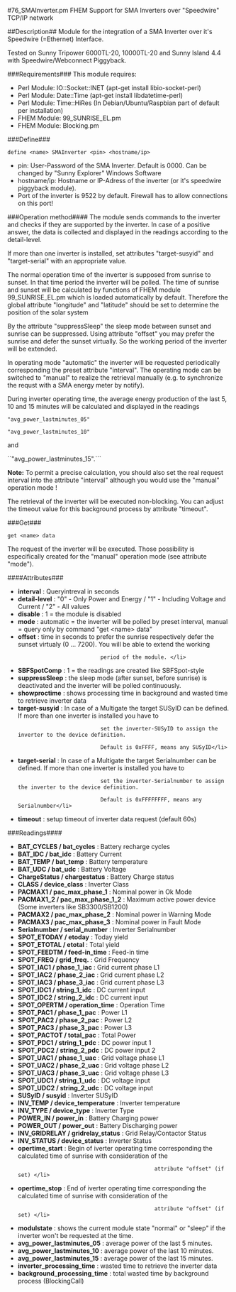 #76_SMAInverter.pm
FHEM Support for SMA Inverters over "Speedwire" TCP/IP network

##Description##
Module for the integration of a SMA Inverter over it's Speedwire (=Ethernet) Interface.

Tested on Sunny Tripower 6000TL-20, 10000TL-20 and Sunny Island 4.4 with Speedwire/Webconnect Piggyback.

###Requirements###
This module requires:

* Perl Module: IO::Socket::INET  (apt-get install libio-socket-perl)
* Perl Module: Date::Time        (apt-get install libdatetime-perl)
* Perl Module: Time::HiRes			(In Debian/Ubuntu/Raspbian part of default per installation)
* FHEM Module: 99_SUNRISE_EL.pm
* FHEM Module: Blocking.pm

###Define###

``define <name> SMAInverter <pin> <hostname/ip>``

* pin: User-Password of the SMA Inverter. Default is 0000. Can be changed by "Sunny Explorer" Windows Software
* hostname/ip: Hostname or IP-Adress of the inverter (or it's speedwire piggyback module).
* Port of the inverter is 9522 by default. Firewall has to allow connections on this port!


###Operation method####
The module sends commands to the inverter and checks if they are supported by the inverter. In case of a positive answer, the data is collected and displayed in the readings according to the detail-level.

If more than one inverter is installed, set attributes "target-susyid" and "target-serial" with an appropriate value. 

The normal operation time of the inverter is supposed from sunrise to sunset. In that time period the inverter will be polled.
The time of sunrise and sunset will be calculated by functions of FHEM module 99_SUNRISE_EL.pm which is loaded automatically by default. 
Therefore the global attribute "longitude" and "latitude" should be set to determine the position of the solar system 


By the attribute "suppressSleep" the sleep mode between sunset and sunrise can be suppressed. Using attribute "offset" you may prefer the sunrise and
defer the sunset virtually. So the working period of the inverter will be extended. 


In operating mode "automatic" the inverter will be requested periodically corresponding the preset attribute "interval". The operating mode can be 
switched to "manual" to realize the retrieval manually (e.g. to synchronize the requst with a SMA energy meter by notify).


During inverter operating time, the average energy production of the last 5, 10 and 15 minutes will be calculated and displayed in the readings  

``"avg_power_lastminutes_05"``

``"avg_power_lastminutes_10" ``

and 

``"avg_power_lastminutes_15".```

**Note:** To permit a precise calculation, you should also set the real request interval into the attribute "interval" although you would use the "manual" operation mode !

The retrieval of the inverter will be executed non-blocking. You can adjust the timeout value for this background process by attribute "timeout".


###Get###

``get <name> data``

The request of the inverter will be executed. Those possibility is especifically created for the "manual" operation mode (see attribute "mode").


####Attributes###

<ul>

  <li><b>interval</b>       : Queryintreval in seconds </li>

  <li><b>detail-level</b>   : "0" - Only Power and Energy / "1" - Including Voltage and Current / "2" - All values </li>

  <li><b>disable</b>        : 1 = the module is disabled </li>

  <li><b>mode</b>           : automatic = the inverter will be polled by preset interval, manual = query only by command "get &lt;name&gt; data" </li>

  <li><b>offset</b>         : time in seconds to prefer the sunrise respectively defer the sunset virtualy (0 ... 7200).  You will be able to extend the working

                              period of the module. </li>

  <li><b>SBFSpotComp</b>    : 1 = the readings are created like SBFSpot-style </li>

  <li><b>suppressSleep</b>  : the sleep mode (after sunset, before sunrise) is deactivated and the inverter will be polled continuously.  </li>

  <li><b>showproctime</b>   : shows processing time in background and wasted time to retrieve inverter data  </li>

  <li><b>target-susyid</b>  : In case of a Multigate the target SUSyID can be defined. If more than one inverter is installed you have to

                              set the inverter-SUSyID to assign the inverter to the device definition.

                              Default is 0xFFFF, means any SUSyID</li>

  <li><b>target-serial</b>  : In case of a Multigate the target Serialnumber can be defined. If more than one inverter is installed you have to

                              set the inverter-Serialnumber to assign the inverter to the device definition.

							  Default is 0xFFFFFFFF, means any Serialnumber</li>

  <li><b>timeout</b>        : setup timeout of inverter data request (default 60s) </li>  

</ul>



###Readings####

<ul>

<li><b>BAT_CYCLES / bat_cycles</b>          :  Battery recharge cycles </li>

<li><b>BAT_IDC / bat_idc</b>                :  Battery Current </li>

<li><b>BAT_TEMP / bat_temp</b>              :  Battery temperature </li>

<li><b>BAT_UDC / bat_udc</b>                :  Battery Voltage </li>

<li><b>ChargeStatus / chargestatus</b>      :  Battery Charge status </li>

<li><b>CLASS / device_class</b>             :  Inverter Class </li>

<li><b>PACMAX1 / pac_max_phase_1</b>        :  Nominal power in Ok Mode </li>

<li><b>PACMAX1_2 / pac_max_phase_1_2</b>    :  Maximum active power device (Some inverters like SB3300/SB1200) </li>

<li><b>PACMAX2 / pac_max_phase_2</b>        :  Nominal power in Warning Mode </li>

<li><b>PACMAX3 / pac_max_phase_3</b>        :  Nominal power in Fault Mode </li>

<li><b>Serialnumber / serial_number</b>     :  Inverter Serialnumber </li>

<li><b>SPOT_ETODAY / etoday</b>             :  Today yield </li>

<li><b>SPOT_ETOTAL / etotal</b>             :  Total yield </li>

<li><b>SPOT_FEEDTM / feed-in_time</b>       :  Feed-in time </li>

<li><b>SPOT_FREQ / grid_freq.</b>           :  Grid Frequency </li>

<li><b>SPOT_IAC1 / phase_1_iac</b>          :  Grid current phase L1 </li>

<li><b>SPOT_IAC2 / phase_2_iac</b>          :  Grid current phase L2 </li>

<li><b>SPOT_IAC3 / phase_3_iac</b>          :  Grid current phase L3 </li>

<li><b>SPOT_IDC1 / string_1_idc</b>         :  DC current input </li>

<li><b>SPOT_IDC2 / string_2_idc</b>         :  DC current input </li>

<li><b>SPOT_OPERTM / operation_time</b>     :  Operation Time </li>

<li><b>SPOT_PAC1 / phase_1_pac</b>          :  Power L1  </li>

<li><b>SPOT_PAC2 / phase_2_pac</b>          :  Power L2  </li>

<li><b>SPOT_PAC3 / phase_3_pac</b>          :  Power L3  </li>

<li><b>SPOT_PACTOT / total_pac</b>          :  Total Power </li>

<li><b>SPOT_PDC1 / string_1_pdc</b>         :  DC power input 1 </li>

<li><b>SPOT_PDC2 / string_2_pdc</b>         :  DC power input 2 </li>

<li><b>SPOT_UAC1 / phase_1_uac</b>          :  Grid voltage phase L1 </li>

<li><b>SPOT_UAC2 / phase_2_uac</b>          :  Grid voltage phase L2 </li>

<li><b>SPOT_UAC3 / phase_3_uac</b>          :  Grid voltage phase L3 </li>

<li><b>SPOT_UDC1 / string_1_udc</b>         :  DC voltage input </li>

<li><b>SPOT_UDC2 / string_2_udc</b>         :  DC voltage input </li>

<li><b>SUSyID / susyid</b>                  :  Inverter SUSyID </li>

<li><b>INV_TEMP / device_temperature</b>    :  Inverter temperature </li>

<li><b>INV_TYPE / device_type</b>           :  Inverter Type </li>

<li><b>POWER_IN / power_in</b>              :  Battery Charging power </li>

<li><b>POWER_OUT / power_out</b>            :  Battery Discharging power </li>

<li><b>INV_GRIDRELAY / gridrelay_status</b> :  Grid Relay/Contactor Status </li>

<li><b>INV_STATUS / device_status</b>       :  Inverter Status </li>

<li><b>opertime_start</b>                   :  Begin of iverter operating time corresponding the calculated time of sunrise with consideration of the  

                                               attribute "offset" (if set) </li>

<li><b>opertime_stop</b>                    :  End of iverter operating time corresponding the calculated time of sunrise with consideration of the  

                                               attribute "offset" (if set) </li>

<li><b>modulstate</b>                       :  shows the current module state "normal" or "sleep" if the inverter won't be requested at the time. </li>

<li><b>avg_power_lastminutes_05</b>         :  average power of the last 5 minutes. </li>	

<li><b>avg_power_lastminutes_10</b>         :  average power of the last 10 minutes. </li>	

<li><b>avg_power_lastminutes_15</b>         :  average power of the last 15 minutes. </li>

<li><b>inverter_processing_time</b>         :  wasted time to retrieve the inverter data </li>

<li><b>background_processing_time</b>       :  total wasted time by background process (BlockingCall) </li>

</ul>

<br><br>

